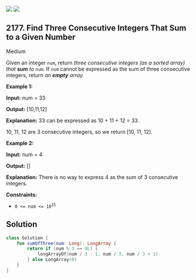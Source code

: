 [![](https://img.shields.io/github/stars/javadev/LeetCode-in-Kotlin?label=Stars&style=flat-square)](https://github.com/javadev/LeetCode-in-Kotlin)
[![](https://img.shields.io/github/forks/javadev/LeetCode-in-Kotlin?label=Fork%20me%20on%20GitHub%20&style=flat-square)](https://github.com/javadev/LeetCode-in-Kotlin/fork)

## 2177\. Find Three Consecutive Integers That Sum to a Given Number

Medium

Given an integer `num`, return _three consecutive integers (as a sorted array)_ _that **sum** to_ `num`. If `num` cannot be expressed as the sum of three consecutive integers, return _an **empty** array._

**Example 1:**

**Input:** num = 33

**Output:** [10,11,12]

**Explanation:** 33 can be expressed as 10 + 11 + 12 = 33. 

10, 11, 12 are 3 consecutive integers, so we return [10, 11, 12]. 

**Example 2:**

**Input:** num = 4

**Output:** []

**Explanation:** There is no way to express 4 as the sum of 3 consecutive integers. 

**Constraints:**

*   <code>0 <= num <= 10<sup>15</sup></code>

## Solution

```kotlin
class Solution {
    fun sumOfThree(num: Long): LongArray {
        return if (num % 3 == 0L) {
            longArrayOf(num / 3 - 1, num / 3, num / 3 + 1)
        } else LongArray(0)
    }
}
```